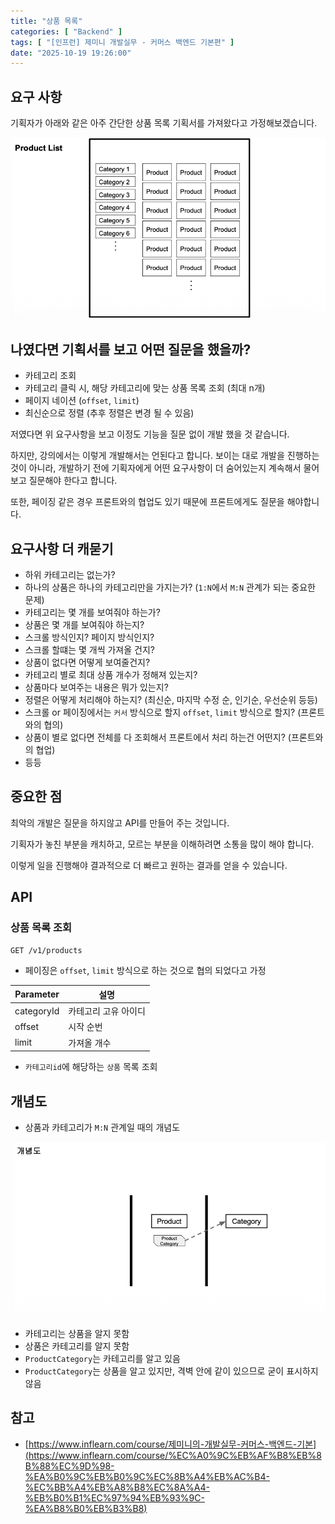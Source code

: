 ```yaml
---
title: "상품 목록"
categories: [ "Backend" ]
tags: [ "[인프런] 제미니 개발실무 - 커머스 백엔드 기본편" ]
date: "2025-10-19 19:26:00"
---
```


## 요구 사항

기획자가 아래와 같은 아주 간단한 상품 목록 기획서를 가져왔다고 가정해보겠습니다.

![](/assets/img/posts/2025/10/2025-10-19-상품-목록/124341140923916.png)

## 나였다면 기획서를 보고 어떤 질문을 했을까?

- 카테고리 조회
- 카테고리 클릭 시, 해당 카테고리에 맞는 상품 목록 조회 (최대 n개)
- 페이지 네이션 (`offset`, `limit`)
- 최신순으로 정렬 (추후 정렬은 변경 될 수 있음)

저였다면 위 요구사항을 보고 이정도 기능을 질문 없이 개발 했을 것 같습니다.

하지만, 강의에서는 이렇게 개발해서는 언된다고 합니다.
보이는 대로 개발을 진행하는 것이 아니라, 개발하기 전에 기획자에게 어떤 요구사항이 더 숨어있는지
계속해서 물어보고 질문해야 한다고 합니다.

또한, 페이징 같은 경우 프론트와의 협업도 있기 때문에 프론트에게도 질문을 해야합니다.

## 요구사항 더 캐묻기

- 하위 카테고리는 없는가?
- 하나의 상품은 하나의 카테고리만을 가지는가? (`1:N`에서 `M:N` 관계가 되는 중요한 문제)
- 카테고리는 몇 개를 보여줘야 하는가?
- 상품은 몇 개를 보여줘야 하는지?
- 스크롤 방식인지? 페이지 방식인지?
- 스크롤 할떄는 몇 개씩 가져올 건지?
- 상품이 없다면 어떻게 보여줄건지?
- 카테고리 별로 최대 상품 개수가 정해져 있는지?
- 상품마다 보여주는 내용은 뭐가 있는지?
- 정렬은 어떻게 처리해야 하는지? (최신순, 마지막 수정 순, 인기순, 우선순위 등등)
- 스크롤 or 페이징에서는 `커서` 방식으로 할지 `offset`, `limit` 방식으로 할지? (프론트와의 협의)
- 상품이 별로 없다면 전체를 다 조회해서 프론트에서 처리 하는건 어떤지? (프론트와의 협업)
- 등등

## 중요한 점

최악의 개발은 질문을 하지않고 API를 만들어 주는 것입니다.

기획자가 놓친 부분을 캐치하고, 모르는 부분을 이해하려면 소통을 많이 해야 합니다.

이렇게 일을 진행해야 결과적으로 더 빠르고 원하는 결과를 얻을 수 있습니다.

## API

### 상품 목록 조회

```bash
GET /v1/products
```

- 페이징은 `offset`, `limit` 방식으로 하는 것으로 협의 되었다고 가정

| Parameter  | 설명          |
|------------|-------------|
| categoryId | 카테고리 고유 아이디 |
| offset     | 시작 순번       |
| limit      | 가져올 개수      |

- `카테고리id`에 해당하는 `상품` 목록 조회

## 개념도

- 상품과 카테고리가 `M:N` 관계일 때의 개념도

![](/assets/img/posts/2025/10/2025-10-19-상품-목록/128739226997416.png)

- 카테고리는 상품을 알지 못함
- 상품은 카테고리를 알지 못함
- `ProductCategory`는 카테고리를 알고 있음
- `ProductCategory`는 상품을 알고 있지만, 격벽 안에 같이 있으므로 굳이 표시하지 않음

## 참고

- [https://www.inflearn.com/course/제미니의-개발실무-커머스-백엔드-기본](https://www.inflearn.com/course/%EC%A0%9C%EB%AF%B8%EB%8B%88%EC%9D%98-%EA%B0%9C%EB%B0%9C%EC%8B%A4%EB%AC%B4-%EC%BB%A4%EB%A8%B8%EC%8A%A4-%EB%B0%B1%EC%97%94%EB%93%9C-%EA%B8%B0%EB%B3%B8)
